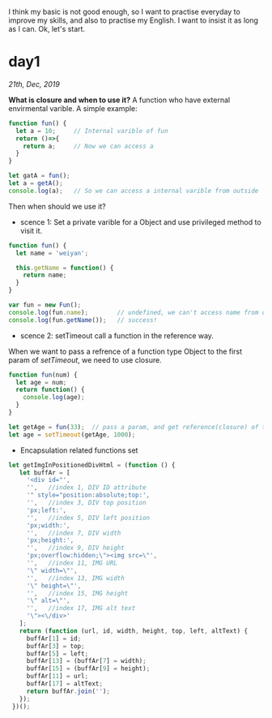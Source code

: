 I think my basic is not good enough, so I want to practise everyday to improve my skills, and also to practise my English. I want to insist it as long as I can. Ok, let's start.

# day1
_21th, Dec, 2019_

__What is closure and when to use it?__
A function who have external envirmental varible.
A simple example: 

```js
function fun() {
  let a = 10;     // Internal varible of fun
  return ()=>{
    return a;     // Now we can access a
  }
}

let gatA = fun();
let a = getA();
console.log(a);   // So we can access a internal varible from outside
```

Then when should we use it?
* scence 1: Set a private varible for a Object and use privileged method to visit it.

```js
function fun() {
  let name = 'weiyan';

  this.getName = function() {
    return name;
  }
}

var fun = new Fun();
console.log(fun.name);        // undefined, we can't access name from outside
console.log(fun.getName());   // success!
```

* scence 2: setTimeout call a function in the reference way.

When we want to pass a refrence of a function type Object to the first param of _setTimeout_, we need to use closure.

```js
function fun(num) {
  let age = num;
  return function() {
    console.log(age);
  }
}

let getAge = fun(33);  // pass a param, and get reference(closure) of the function
let age = setTimeout(getAge, 1000);
```

* Encapsulation related functions set

```js
let getImgInPositionedDivHtml = (function () {
   let buffAr = [
     '<div id="',
     '',   //index 1, DIV ID attribute  
     '" style="position:absolute;top:',
     '',   //index 3, DIV top position  
     'px;left:',
     '',   //index 5, DIV left position  
     'px;width:',
     '',   //index 7, DIV width  
     'px;height:',
     '',   //index 9, DIV height  
     'px;overflow:hidden;\"><img src=\"',
     '',   //index 11, IMG URL  
     '\" width=\"',
     '',   //index 13, IMG width  
     '\" height=\"',
     '',   //index 15, IMG height  
     '\" alt=\"',
     '',   //index 17, IMG alt text  
     '\"><\/div>'
   ];
   return (function (url, id, width, height, top, left, altText) {
     buffAr[1] = id;
     buffAr[3] = top;
     buffAr[5] = left;
     buffAr[13] = (buffAr[7] = width);
     buffAr[15] = (buffAr[9] = height);
     buffAr[11] = url;
     buffAr[17] = altText;
     return buffAr.join('');
   });
 })();  
```
